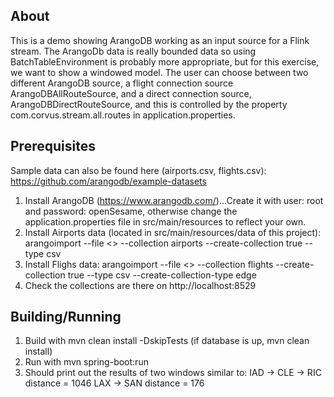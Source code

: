 About
------
This is a demo showing ArangoDB working as an input source for a Flink stream.
The ArangoDb data is really bounded data so using BatchTableEnvironment is probably more appropriate, but for this exercise, we want to show a windowed model.  The user can choose between two
different ArangoDB source, a flight connection source ArangoDBAllRouteSource, and a direct connection
source, ArangoDBDirectRouteSource, and this is controlled by the property com.corvus.stream.all.routes
in application.properties.

Prerequisites
---------------
Sample data can also be found here (airports.csv, flights.csv):
https://github.com/arangodb/example-datasets

1) Install ArangoDB (https://www.arangodb.com/)...Create it with user: root and password: openSesame,
otherwise change the application.properties file in src/main/resources to reflect your own.
2) Install Airports data (located in src/main/resources/data of this project):
arangoimport --file <<path to airports.csv on your machine>> --collection airports --create-collection true --type csv
3) Install Flighs data:
arangoimport --file <<path to flights.csv on your machine>> --collection flights --create-collection true --type csv --create-collection-type edge 
4) Check the collections are there on http://localhost:8529

Building/Running
----------------
1) Build with mvn clean install -DskipTests (if database is up, mvn clean install)
2) Run with mvn spring-boot:run
3) Should print out the results of two windows similar to:
IAD -> CLE -> RIC distance = 1046
LAX -> SAN distance = 176


